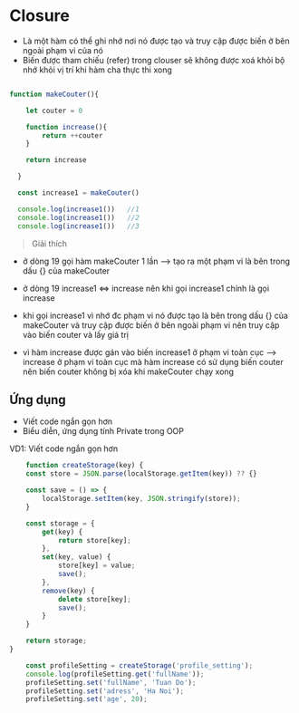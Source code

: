 # Closure
- Là một hàm có thể ghi nhớ nơi nó được tạo và truy cập được biến ở bên ngoài phạm vi của nó
- Biến được tham chiếu (refer) trong clouser sẽ không được xoá khỏi bộ nhớ khỏi vị trí khi hàm cha thực thi xong

``` js

function makeCouter(){

    let couter = 0

    function increase(){
        return ++couter
    }

    return increase

  }

  const increase1 = makeCouter()

  console.log(increase1())   //1
  console.log(increase1())   //2
  console.log(increase1())   //3

  ```

  > Giải thích
  - ở dòng 19 gọi hàm makeCouter 1 lần --> tạo ra một phạm vi là bên trong dấu {} của makeCouter
  - ở dòng 19 increase1 <=> increase nên khi gọi increase1 chính là gọi increase
  
  - khi gọi increase1 vì nhớ đc phạm vi nó được tạo là bên trong dấu {} của makeCouter
    và truy cập được biến ở bên ngoài phạm vi nên truy cập vào biến couter và lấy giá trị

  - vì hàm increase được gán vào biến increase1 ở phạm vi toàn cục --> increase ở phạm vi toàn cục
    mà hàm increase có sử dụng biến couter nên biến couter không bị xóa khi makeCouter chạy xong

## Ứng dụng
- Viết code ngắn gọn hơn
- Biểu diễn, ứng dụng tính Private trong OOP

VD1: Viết code ngắn gọn hơn
```js
    function createStorage(key) {
    const store = JSON.parse(localStorage.getItem(key)) ?? {}

    const save = () => {
        localStorage.setItem(key, JSON.stringify(store));
    }

    const storage = {
        get(key) {
            return store[key];
        },
        set(key, value) {
            store[key] = value;
            save();
        },
        remove(key) {
            delete store[key];
            save();
        }
    }

    return storage;
}

    const profileSetting = createStorage('profile_setting');
    console.log(profileSetting.get('fullName'));
    profileSetting.set('fullName', 'Tuan Do');
    profileSetting.set('adress', 'Ha Noi');
    profileSetting.set('age', 20);
```